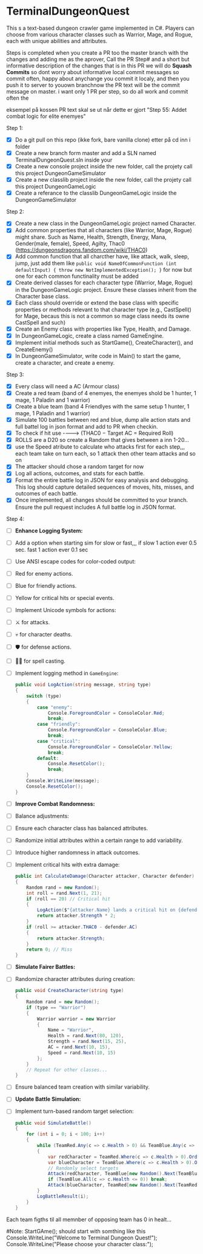 # TerminalDungeonQuest
This s a text-based dungeon crawler game implemented in C#. Players can choose from various character classes such as Warrior, Mage, and Rogue, each with unique abilities and attributes. 

Steps is completed when you create a PR too the master branch with the changes and adding me as the aprover, Call the PR Step# and a short but informative description of the changes that is in this PR
we will do **Squash Commits** so dont worry about informative local commit messages so commit often, happy about anychange you commit it localy, and then you push it to server to youown branchnow the PR text will be the commit message on master.
i want only 1 PR per step, so do all work and commit often the 

eksempel på kossen PR text skal se ut når dette er gjort 
"Step 55: Addet combat logic for elite enemyes"

Step 1:
 - [x] Do a git pull on this repo (ikke fork, bare vanilla clone) etter på cd inn i folder 
 - [x] Create a new branch form master and add a SLN named TerminalDungeonQuest.sln inside your 
 - [x] Create a new console project inside the new folder, call the projety call this project DungeonGameSimulator
 - [x] Create a new classlib project inside the new folder, call the projety call this project DungeonGameLogic
 - [x] Create a referance to the classlib DungeonGameLogic inside the DungeonGameSimulator 

Step 2:
 - [x] Create a new class in the DungeonGameLogic project named Character.
 - [x] Add common properties that all characters (like Warrior, Mage, Rogue) might share.
       Such as Name, Health, Strength, Energy, Mana, Gender(male, female), Speed, Agilty, Thac0 (https://dungeonsdragons.fandom.com/wiki/THAC0)
 - [x] Add common function that all charcther have, like attack, walk, sleep, jump, just add them like
     `public void NameOfCommonFunction (int defaultInput)
     {
          throw new NotImplementedException();
     }` 
     for now but one for each common functinality must be added
 - [x] Create derived classes for each character type (Warrior, Mage, Rogue) in the DungeonGameLogic project. Ensure these classes inherit from the Character base class.
 - [x] Each class should override or extend the base class with specific properties or methods relevant to that character type (e.g., CastSpell() for Mage, becaus this is not a common so mage class needs its owne CastSpell and such)
 - [x] Create an Enemy class with properties like Type, Health, and Damage.
 - [x] In DungeonGameLogic, create a class named GameEngine.
 - [x] Implement initial methods such as StartGame(), CreateCharacter(), and CreateEnemy()
 - [x] In DungeonGameSimulator, write code in Main() to start the game, create a character, and create a enemy.

Step 3:
 - [x] Every class will need a AC (Armour class) 
 - [x] Create a red team (band of 4 enemyes, the enemyes shold be 1 hunter, 1 mage, 1 Paladin and 1 warrior)
 - [x] Create a blue team (band 4 Friendlyes with the same setup 1 hunter, 1 mage, 1 Paladin and 1 warrior)
 - [x] Simulate 100 battles between red and blue, dump alle action stats and full battel log in json format and add to PR when checkin.
 - [x] To check if hit use ----> (THAC0 − Target AC = Required Roll)
 - [x] ROLLS are a D20 so create a Random that gives between a inn 1-20...
 - [x] use the Speed atribute to calculate who attacks first for each step,,, each team take on turn each, so 1 attack then other team attacks and so on
 - [x] The attacker should chose a random target for now
 - [x] Log all actions, outcomes, and stats for each battle.
 - [x] Format the entire battle log in JSON for easy analysis and debugging. This log should capture detailed sequences of moves, hits, misses, and outcomes of each battle.
 - [x] Once implemented, all changes should be committed to your branch. Ensure the pull request includes A full battle log in JSON format.
 
Step 4:
 - [ ] **Enhance Logging System:**
 - [ ] Add a option when starting sim for slow or fast,,, if slow 1 action ever 0.5 sec. fast 1 action ever 0.1 sec
 - [ ] Use ANSI escape codes for color-coded output:
 - [ ] Red for enemy actions.
 - [ ] Blue for friendly actions.
 - [ ] Yellow for critical hits or special events.
 - [ ] Implement Unicode symbols for actions:
 - [ ] ⚔️ for attacks.
 - [ ] 💀 for character deaths.
 - [ ] 🛡️ for defense actions.
 - [ ] 🧙‍♂️ for spell casting.
 - [ ] Implement logging method in `GameEngine`:
    ```csharp
    public void LogAction(string message, string type)
    {
        switch (type)
        {
            case "enemy":
                Console.ForegroundColor = ConsoleColor.Red;
                break;
            case "friendly":
                Console.ForegroundColor = ConsoleColor.Blue;
                break;
            case "critical":
                Console.ForegroundColor = ConsoleColor.Yellow;
                break;
            default:
                Console.ResetColor();
                break;
        }
        Console.WriteLine(message);
        Console.ResetColor();
    }
    ```

- [ ] **Improve Combat Randomness:**
- [ ] Balance adjustments:
- [ ] Ensure each character class has balanced attributes.
- [ ] Randomize initial attributes within a certain range to add variability.
- [ ] Introduce higher randomness in attack outcomes.
- [ ] Implement critical hits with extra damage:
    ```csharp
    public int CalculateDamage(Character attacker, Character defender)
    {
        Random rand = new Random();
        int roll = rand.Next(1, 21);
        if (roll == 20) // Critical hit
        {
            LogAction($"{attacker.Name} lands a critical hit on {defender.Name}!", "critical");
            return attacker.Strength * 2;
        }
        if (roll >= attacker.THAC0 - defender.AC)
        {
            return attacker.Strength;
        }
        return 0; // Miss
    }
    ```

- [ ] **Simulate Fairer Battles:**
- [ ] Randomize character attributes during creation:
    ```csharp
    public void CreateCharacter(string type)
    {
        Random rand = new Random();
        if (type == "Warrior")
        {
            Warrior warrior = new Warrior
            {
                Name = "Warrior",
                Health = rand.Next(80, 120),
                Strength = rand.Next(15, 25),
                AC = rand.Next(10, 15),
                Speed = rand.Next(10, 15)
            };
        }
        // Repeat for other classes...
    }
    ```
- [ ] Ensure balanced team creation with similar variability.
- [ ] **Update Battle Simulation:**
- [ ] Implement turn-based random target selection:
    ```csharp
    public void SimulateBattle()
    {
        for (int i = 0; i < 100; i++)
        {
            while (TeamRed.Any(c => c.Health > 0) && TeamBlue.Any(c => c.Health > 0))
            {
                var redCharacter = TeamRed.Where(c => c.Health > 0).OrderBy(c => c.Speed).First();
                var blueCharacter = TeamBlue.Where(c => c.Health > 0).OrderBy(c => c.Speed).First();
                // Randomly select targets
                Attack(redCharacter, TeamBlue[new Random().Next(TeamBlue.Count)]);
                if (TeamBlue.All(c => c.Health <= 0)) break;
                Attack(blueCharacter, TeamRed[new Random().Next(TeamRed.Count)]);
            }
            LogBattleResult(i);
        }
    }
    ```
 

Each team figths til all memnber of opposing team has 0 in healt... 


#Note: StartGAme(); should start with somthing like this 
Console.WriteLine("Welcome to Terminal Dungeon Quest!");
Console.WriteLine("Please choose your character class:");
